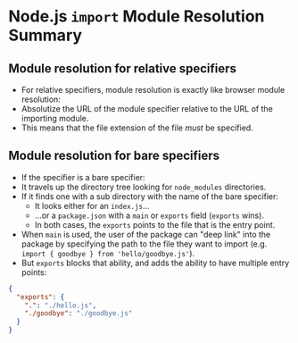 # Node.js `import` Module Resolution Summary

## Module resolution for relative specifiers

- For relative specifiers, module resolution is exactly like browser module resolution:
- Absolutize the URL of the module specifier relative to the URL of the importing module.
- This means that the file extension of the file _must_ be specified.

## Module resolution for bare specifiers

- If the specifier is a bare specifier:
- It travels up the directory tree looking for `node_modules` directories.
- If it finds one with a sub directory with the name of the bare specifier:
  - It looks either for an `index.js`...
  - ...or a `package.json` with a `main` or `exports` field (`exports` wins).
  - In both cases, the `exports` points to the file that is the entry point.
- When `main` is used, the user of the package can "deep link" into the package
  by specifying the path to the file they want to import (e.g. `import { goodbye } from 'hello/goodbye.js'`).
- But `exports` blocks that ability, and adds the ability to have multiple entry points:

```json
{
  "exports": {
    ".": "./hello.js",
    "./goodbye": "./goodbye.js"
  }
}
```
